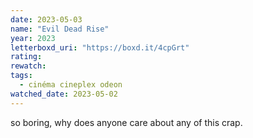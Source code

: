 ```yaml
---
date: 2023-05-03
name: "Evil Dead Rise"
year: 2023
letterboxd_uri: "https://boxd.it/4cpGrt"
rating: 
rewatch: 
tags:
  - cinéma cineplex odeon
watched_date: 2023-05-02
---
```


so boring, why does anyone care about any of this crap.

